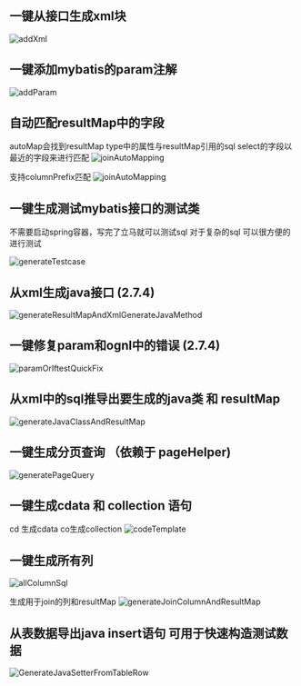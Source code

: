 ## 一键从接口生成xml块
![addXml](https://gejun123456.coding.net/p/MyBatisCodeHelper-Pro/d/MyBatisCodeHelper-Pro/git/raw/master/screenshots/generateXmlFromMapper.gif)

## 一键添加mybatis的param注解
![addParam](https://gejun123456.coding.net/p/MyBatisCodeHelper-Pro/d/MyBatisCodeHelper-Pro/git/raw/master/screenshots/addParamForOneClick.gif)

## 自动匹配resultMap中的字段
autoMap会找到resultMap type中的属性与resultMap引用的sql select的字段以最近的字段来进行匹配
![joinAutoMapping](https://gejun123456.coding.net/p/MyBatisCodeHelper-Pro/d/MyBatisCodeHelper-Pro/git/raw/master/screenshots/joinAutoMapping.gif)

支持columnPrefix匹配
![joinAutoMapping](https://gejun123456.coding.net/p/MyBatisCodeHelper-Pro/d/MyBatisCodeHelper-Pro/git/raw/master/screenshots/joinAutoMapping.gif)

## 一键生成测试mybatis接口的测试类 

不需要启动spring容器，写完了立马就可以测试sql  对于复杂的sql 可以很方便的进行测试 

![generateTestcase](https://coding.net/u/gejun123456/p/MyBatisCodeHelper-Pro/git/raw/master/screenshots/autoGenerateTestCase.gif)

## 从xml生成java接口 (2.7.4)
![generateResultMapAndXmlGenerateJavaMethod](https://gejun123456.coding.net/p/MyBatisCodeHelper-Pro/d/MyBatisCodeHelper-Pro/git/raw/master/screenshots/generateResultMapAndXmlGenerateJavaMethod.gif)

## 一键修复param和ognl中的错误 (2.7.4)
![paramOrIftestQuickFix](https://gejun123456.coding.net/p/MyBatisCodeHelper-Pro/d/MyBatisCodeHelper-Pro/git/raw/master/screenshots/paramOrIftestQuickFix.gif)


## 从xml中的sql推导出要生成的java类 和 resultMap 

![generateJavaClassAndResultMap](https://gejun123456.coding.net/p/MyBatisCodeHelper-Pro/d/MyBatisCodeHelper-Pro/git/raw/master/screenshots/generateJavaClassAndResultMap.gif)


## 一键生成分页查询 （依赖于 pageHelper)

![generatePageQuery](https://gejun123456.coding.net/p/MyBatisCodeHelper-Pro/d/MyBatisCodeHelper-Pro/git/raw/master/screenshots/generatePageQuery.gif)


## 一键生成cdata 和 collection 语句

cd 生成cdata co生成collection 
![codeTemplate](https://gejun123456.coding.net/p/MyBatisCodeHelper-Pro/d/MyBatisCodeHelper-Pro/git/raw/master/screenshots/codeTemplate.gif)

## 一键生成所有列 
![allColumnSql](https://gejun123456.coding.net/p/MyBatisCodeHelper-Pro/d/MyBatisCodeHelper-Pro/git/raw/master/screenshots/allColumnSql.gif)

生成用于join的列和resultMap
![generateJoinColumnAndResultMap](https://gejun123456.coding.net/p/MyBatisCodeHelper-Pro/d/MyBatisCodeHelper-Pro/git/raw/master/screenshots/generateJoinColumnAndResultMap.gif)

## 从表数据导出java insert语句 可用于快速构造测试数据
![GenerateJavaSetterFromTableRow](https://gejun123456.coding.net/p/MyBatisCodeHelper-Pro/d/MyBatisCodeHelper-Pro/git/raw/master/screenshots/GenerateJavaSetterFromTableRow.gif)




